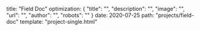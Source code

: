 title: "Field Doc"
optimization: {
    "title": "",
    "description": "",
    "image": "",
    "url": "",
    "author": "",
    "robots": ""
}
date: 2020-07-25
path: "projects/field-doc"
template: "project-single.html"
